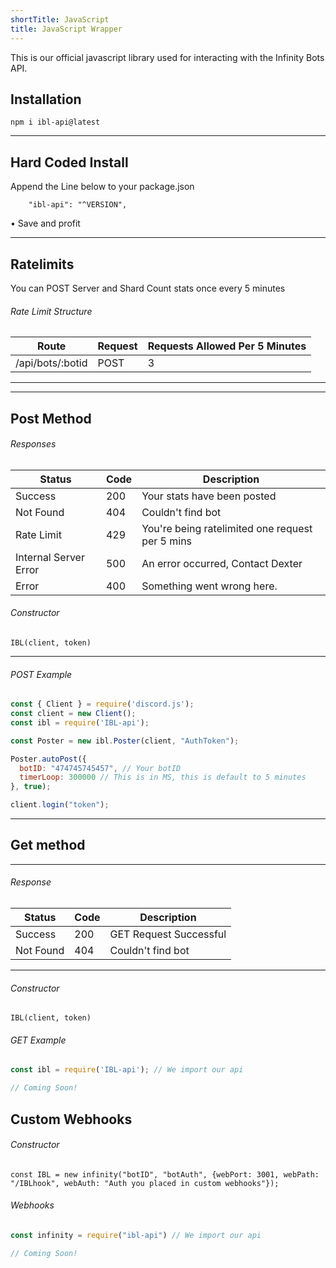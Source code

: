 ```yaml
---
shortTitle: JavaScript
title: JavaScript Wrapper
---
```


This is our official javascript library used for interacting with the Infinity Bots API.


## Installation
`npm i ibl-api@latest`

---

## Hard Coded Install
Append the Line below to your package.json
```
    "ibl-api": "^VERSION",
```

• Save and profit

---

## Ratelimits
You can POST Server and Shard Count stats once every 5 minutes

###### Rate Limit Structure
| Route	| Request | Requests Allowed Per 5 Minutes |
|--------------|----------|--------------|
/api/bots/:botid | POST | 3 | 

---

---

## Post Method

<Route method="POST" path="/api/bots/:botid" auth /> 

###### Responses
Status | Code | Description
|---------- |----------|----------|
Success | 200 | Your stats have been posted |
Not Found | 404 | Couldn't find bot |
Rate Limit | 429 | You're being ratelimited one request per 5 mins |
Internal Server Error | 500 | An error occurred, Contact Dexter |
Error | 400 | Something went wrong here. | 


###### Constructor
```
IBL(client, token)
```

---

###### POST Example
```js
const { Client } = require('discord.js');
const client = new Client();
const ibl = require('IBL-api');

const Poster = new ibl.Poster(client, "AuthToken");

Poster.autoPost({
  botID: "474745745457", // Your botID
  timerLoop: 300000 // This is in MS, this is default to 5 minutes
}, true);

client.login("token");
```

---

## Get method

<Route method="GET" path="/api/bots/:botid/info" /> 
<Route method="GET" path="/api/users/:userID" /> 

---

###### Response
Status | Code | Description
|---------- |----------|----------|
Success | 200 | GET Request Successful |
Not Found | 404 | Couldn't find bot |  

---

###### Constructor
```
IBL(client, token)
```

###### GET Example
```js
const ibl = require('IBL-api'); // We import our api

// Coming Soon!

```

## Custom Webhooks

###### Constructor
```
const IBL = new infinity("botID", "botAuth", {webPort: 3001, webPath: "/IBLhook", webAuth: "Auth you placed in custom webhooks"});
```

###### Webhooks
```js
const infinity = require("ibl-api") // We import our api

// Coming Soon!

```
